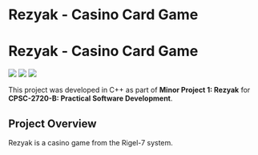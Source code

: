 # Rezyak - Casino Card Game

# Rezyak - Casino Card Game

![](https://img.shields.io/badge/Group-B-brightgreen?style=flat-square)
![](https://img.shields.io/badge/CPSC--2720--B-Practical%20Software%20Development-blue?style=flat-square)
![](https://img.shields.io/badge/Language-C%2B%2B-orange?style=flat-square)

This project was developed in C++ as part of **Minor Project 1: Rezyak** for **CPSC-2720-B: Practical Software Development**.

## Project Overview

Rezyak is a casino game from the Rigel-7 system.
